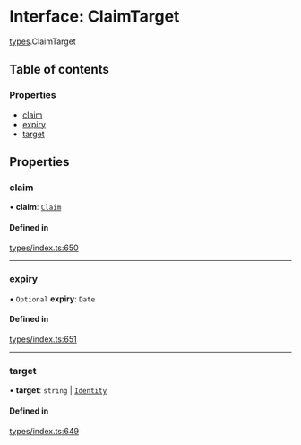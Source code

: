 # Interface: ClaimTarget

[types](../wiki/types).ClaimTarget

## Table of contents

### Properties

- [claim](../wiki/types.ClaimTarget#claim)
- [expiry](../wiki/types.ClaimTarget#expiry)
- [target](../wiki/types.ClaimTarget#target)

## Properties

### claim

• **claim**: [`Claim`](../wiki/types#claim)

#### Defined in

[types/index.ts:650](https://github.com/PolymathNetwork/polymesh-sdk/blob/49113a20/src/types/index.ts#L650)

___

### expiry

• `Optional` **expiry**: `Date`

#### Defined in

[types/index.ts:651](https://github.com/PolymathNetwork/polymesh-sdk/blob/49113a20/src/types/index.ts#L651)

___

### target

• **target**: `string` \| [`Identity`](../wiki/api.entities.Identity.Identity)

#### Defined in

[types/index.ts:649](https://github.com/PolymathNetwork/polymesh-sdk/blob/49113a20/src/types/index.ts#L649)
